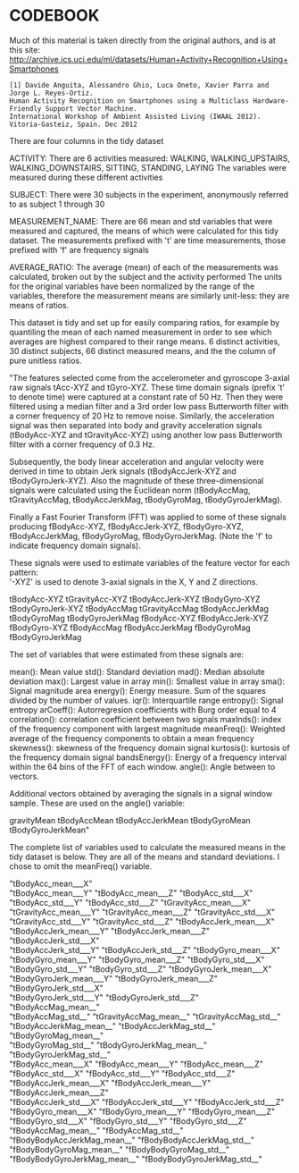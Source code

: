 CODEBOOK
=================

Much of this material is taken directly from the original authors, and is at this site:
  http://archive.ics.uci.edu/ml/datasets/Human+Activity+Recognition+Using+Smartphones
  
	[1] Davide Anguita, Alessandro Ghio, Luca Oneto, Xavier Parra and Jorge L. Reyes-Ortiz. 
	Human Activity Recognition on Smartphones using a Multiclass Hardware-Friendly Support Vector Machine.
	International Workshop of Ambient Assisted Living (IWAAL 2012). Vitoria-Gasteiz, Spain. Dec 2012

There are four columns in the tidy dataset

ACTIVITY: There are 6 activities measured: WALKING, WALKING_UPSTAIRS, WALKING_DOWNSTAIRS, SITTING, STANDING, LAYING
  The variables were measured during these different activities
  
SUBJECT: There were 30 subjects in the experiment, anonymously referred to as subject 1 through 30

MEASUREMENT_NAME: There are 66 mean and std variables that were measured and captured, the means of which
  were calculated for this tidy dataset.
  The measurements prefixed with 't' are time measurements, those prefixed with 'f' are frequency signals

AVERAGE_RATIO: The average (mean) of each of the measurements was calculated, broken out by the subject and the activity performed
  The units for the original variables have been normalized by the range of the variables, therefore the
  measurement means are similarly unit-less: they are means of ratios.
  
This dataset is tidy and set up for easily comparing ratios, for example by quantiling the mean of each named measurement in
order to see which averages are highest compared to their range means. 6 distinct activities, 30 distinct subjects, 66 distinct
measured means, and the the column of pure unitless ratios.

"The features selected come from the accelerometer and gyroscope 3-axial raw signals tAcc-XYZ and tGyro-XYZ.
These time domain signals (prefix 't' to denote time) were captured at a constant rate of 50 Hz.
Then they were filtered using a median filter and a 3rd order low pass Butterworth filter with a corner frequency of 20 Hz to remove noise.
Similarly, the acceleration signal was then separated into body and gravity acceleration signals (tBodyAcc-XYZ and tGravityAcc-XYZ) using
  another low pass Butterworth filter with a corner frequency of 0.3 Hz. 

Subsequently, the body linear acceleration and angular velocity were derived in time to obtain Jerk signals (tBodyAccJerk-XYZ and tBodyGyroJerk-XYZ).
 Also the magnitude of these three-dimensional signals were calculated using the Euclidean norm (tBodyAccMag, tGravityAccMag, tBodyAccJerkMag, tBodyGyroMag, tBodyGyroJerkMag). 

Finally a Fast Fourier Transform (FFT) was applied to some of these signals producing fBodyAcc-XYZ, fBodyAccJerk-XYZ, fBodyGyro-XYZ,
 fBodyAccJerkMag, fBodyGyroMag, fBodyGyroJerkMag. (Note the 'f' to indicate frequency domain signals). 

These signals were used to estimate variables of the feature vector for each pattern:  
'-XYZ' is used to denote 3-axial signals in the X, Y and Z directions.

tBodyAcc-XYZ
tGravityAcc-XYZ
tBodyAccJerk-XYZ
tBodyGyro-XYZ
tBodyGyroJerk-XYZ
tBodyAccMag
tGravityAccMag
tBodyAccJerkMag
tBodyGyroMag
tBodyGyroJerkMag
fBodyAcc-XYZ
fBodyAccJerk-XYZ
fBodyGyro-XYZ
fBodyAccMag
fBodyAccJerkMag
fBodyGyroMag
fBodyGyroJerkMag

The set of variables that were estimated from these signals are: 

mean(): Mean value
std(): Standard deviation
mad(): Median absolute deviation 
max(): Largest value in array
min(): Smallest value in array
sma(): Signal magnitude area
energy(): Energy measure. Sum of the squares divided by the number of values. 
iqr(): Interquartile range 
entropy(): Signal entropy
arCoeff(): Autorregresion coefficients with Burg order equal to 4
correlation(): correlation coefficient between two signals
maxInds(): index of the frequency component with largest magnitude
meanFreq(): Weighted average of the frequency components to obtain a mean frequency
skewness(): skewness of the frequency domain signal 
kurtosis(): kurtosis of the frequency domain signal 
bandsEnergy(): Energy of a frequency interval within the 64 bins of the FFT of each window.
angle(): Angle between to vectors.

Additional vectors obtained by averaging the signals in a signal window sample. These are used on the angle() variable:

gravityMean
tBodyAccMean
tBodyAccJerkMean
tBodyGyroMean
tBodyGyroJerkMean"

The complete list of variables used to calculate the measured means in the tidy dataset is below.
They are all of the means and standard deviations.
I chose to omit the meanFreq() variable.

 "tBodyAcc_mean___X"          
 "tBodyAcc_mean___Y"           "tBodyAcc_mean___Z"           "tBodyAcc_std___X"           
 "tBodyAcc_std___Y"            "tBodyAcc_std___Z"            "tGravityAcc_mean___X"       
 "tGravityAcc_mean___Y"        "tGravityAcc_mean___Z"        "tGravityAcc_std___X"        
 "tGravityAcc_std___Y"         "tGravityAcc_std___Z"         "tBodyAccJerk_mean___X"      
 "tBodyAccJerk_mean___Y"       "tBodyAccJerk_mean___Z"       "tBodyAccJerk_std___X"       
 "tBodyAccJerk_std___Y"        "tBodyAccJerk_std___Z"        "tBodyGyro_mean___X"         
 "tBodyGyro_mean___Y"          "tBodyGyro_mean___Z"          "tBodyGyro_std___X"          
 "tBodyGyro_std___Y"           "tBodyGyro_std___Z"           "tBodyGyroJerk_mean___X"     
 "tBodyGyroJerk_mean___Y"      "tBodyGyroJerk_mean___Z"      "tBodyGyroJerk_std___X"      
 "tBodyGyroJerk_std___Y"       "tBodyGyroJerk_std___Z"       "tBodyAccMag_mean__"         
 "tBodyAccMag_std__"           "tGravityAccMag_mean__"       "tGravityAccMag_std__"       
 "tBodyAccJerkMag_mean__"      "tBodyAccJerkMag_std__"       "tBodyGyroMag_mean__"        
 "tBodyGyroMag_std__"          "tBodyGyroJerkMag_mean__"     "tBodyGyroJerkMag_std__"     
 "fBodyAcc_mean___X"           "fBodyAcc_mean___Y"           "fBodyAcc_mean___Z"          
 "fBodyAcc_std___X"            "fBodyAcc_std___Y"            "fBodyAcc_std___Z"           
 "fBodyAccJerk_mean___X"       "fBodyAccJerk_mean___Y"       "fBodyAccJerk_mean___Z"      
 "fBodyAccJerk_std___X"        "fBodyAccJerk_std___Y"        "fBodyAccJerk_std___Z"       
 "fBodyGyro_mean___X"          "fBodyGyro_mean___Y"          "fBodyGyro_mean___Z"         
 "fBodyGyro_std___X"           "fBodyGyro_std___Y"           "fBodyGyro_std___Z"          
 "fBodyAccMag_mean__"          "fBodyAccMag_std__"           "fBodyBodyAccJerkMag_mean__" 
 "fBodyBodyAccJerkMag_std__"   "fBodyBodyGyroMag_mean__"     "fBodyBodyGyroMag_std__"     
 "fBodyBodyGyroJerkMag_mean__" "fBodyBodyGyroJerkMag_std__"
